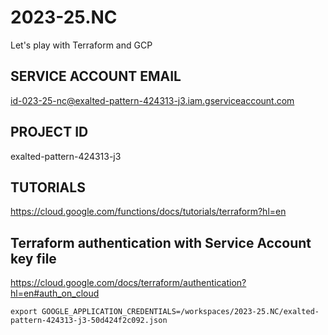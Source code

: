 # 2023-25.NC

Let's play with Terraform and GCP

## SERVICE ACCOUNT EMAIL
id-023-25-nc@exalted-pattern-424313-j3.iam.gserviceaccount.com

## PROJECT ID
exalted-pattern-424313-j3

## TUTORIALS
https://cloud.google.com/functions/docs/tutorials/terraform?hl=en

## Terraform authentication with Service Account key file

https://cloud.google.com/docs/terraform/authentication?hl=en#auth_on_cloud

`export GOOGLE_APPLICATION_CREDENTIALS=/workspaces/2023-25.NC/exalted-pattern-424313-j3-50d424f2c092.json`
